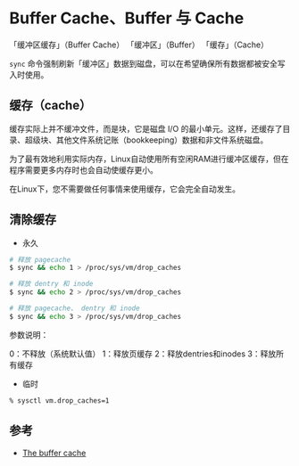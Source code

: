 # Buffer Cache、Buffer 与 Cache

「缓冲区缓存」（Buffer Cache）
「缓冲区」（Buffer）
「缓存」（Cache）

`sync` 命令强制刷新「缓冲区」数据到磁盘，可以在希望确保所有数据都被安全写入时使用。

## 缓存（cache）

缓存实际上并不缓冲文件，而是块，它是磁盘 I/O 的最小单元。这样，还缓存了目录、超级块、其他文件系统记账（bookkeeping）数据和非文件系统磁盘。

为了最有效地利用实际内存，Linux自动使用所有空闲RAM进行缓冲区缓存，但在程序需要更多内存时也会自动使缓存更小。

在Linux下，您不需要做任何事情来使用缓存，它会完全自动发生。

## 清除缓存

* 永久

```bash
# 释放 pagecache
$ sync && echo 1 > /proc/sys/vm/drop_caches

# 释放 dentry 和 inode
$ sync && echo 2 > /proc/sys/vm/drop_caches

# 释放 pagecache、 dentry 和 inode
$ sync && echo 3 > /proc/sys/vm/drop_caches
```

参数说明：

  0：不释放（系统默认值）
  1：释放页缓存
  2：释放dentries和inodes
  3：释放所有缓存

* 临时

```bash
% sysctl vm.drop_caches=1
```


## 参考

* [The buffer cache](https://www.tldp.org/LDP/sag/html/buffer-cache.html)